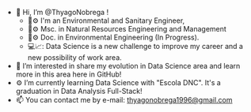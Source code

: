 - 👋 Hi, I’m @ThyagoNobrega !
  - 🌱⚙️ I'm an Environmental and Sanitary Engineer,
  - 🌱⚙️ Msc. in Natural Resources Engineering and Management
  - 🌱⚙️ Doc. in Environmental Engineering (In Progress).
  - 💻📈: Data Science is a new challenge to improve my career and a new possibility of work area.
- 👀 I’m interested in share my evolution in Data Science area and learn more in this area here in GitHub! 
- ⚙️ I’m currently learning Data Science with "Escola DNC". It's a graduation in Data Analysis Full-Stack! 
- 📫 You can contact me by e-mail: thyagonobrega1996@gmail.com


<!---
ThyagoNobrega/ThyagoNobrega is a ✨ special ✨ repository because its `README.md` (this file) appears on your GitHub profile.
You can click the Preview link to take a look at your changes.
--->
